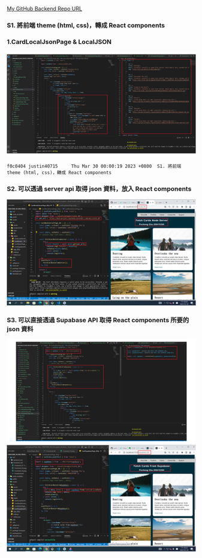 [My GitHub Backend Repo URL](https://github.com/justin40715/208410380_2N_mid_project_frontend)

### S1. 將前端 theme (html, css)，轉成 React components

### 1.CardLocalJsonPage & LocalJSON

![](Frontend_S1-1.png)

```
f0c0404 justin40715     Thu Mar 30 00:00:19 2023 +0800  S1. 將前端 theme (html, css)，轉成 React components
```

### S2. 可以透過 server api 取得 json 資料，放入 React components

![](Frontend_S2.png)

### S3. 可以直接透過 Supabase API 取得 React components 所要的 json 資料

![](Frontend_S3-1.png)
![](Frontend_S3-2.png)
